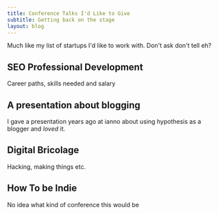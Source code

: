 ```yaml
---
title: Conference Talks I'd Like to Give
subtitle: Getting back on the stage
layout: blog
---
```


Much like my list of startups I'd like to work with. Don't ask don't tell eh?

## SEO Professional Development

Career paths, skills needed and salary

## A presentation about blogging

I gave a presentation years ago at ianno about using hypothesis as a blogger and *loved* it.

## Digital Bricolage

Hacking, making things etc.

## How To be Indie

No idea what kind of conference this would be 